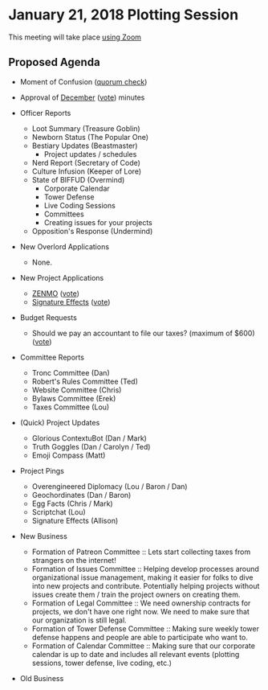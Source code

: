 # January 21, 2018 Plotting Session

This meeting will take place [using Zoom](https://zoom.us/j/5075726827)

## Proposed Agenda

- Moment of Confusion ([quorum check](https://doodle.com/poll/29hp6ng5xctagb7d))

- Approval of [December](https://github.com/BadIdeaFactory/corporate/blob/master/records/minutes/2017-12-17.md) ([vote](https://doodle.com/poll/83vxyazw3pmgyhwg)) minutes

- Officer Reports
    + Loot Summary (Treasure Goblin)
    + Newborn Status (The Popular One)
    + Bestiary Updates (Beastmaster)
         * Project updates / schedules
    + Nerd Report (Secretary of Code)
    + Culture Infusion (Keeper of Lore)
    + State of BIFFUD (Overmind)
         * Corporate Calendar
         * Tower Defense
         * Live Coding Sessions
         * Committees
         * Creating issues for your projects
    + Opposition's Response (Undermind)

- New Overlord Applications
    + None.

- New Project Applications
    + [ZENMO](https://github.com/BadIdeaFactory/corporate/issues/56) ([vote](https://doodle.com/poll/puar25ci52g6u439))
    + [Signature Effects](https://github.com/BadIdeaFactory/corporate/issues/57) ([vote](https://doodle.com/poll/2rb9ncicqgbi6vws))

- Budget Requests
    + Should we pay an accountant to file our taxes? (maximum of $600) ([vote](https://doodle.com/poll/9i4xadqcg2tmvz54))

- Committee Reports
    + Tronc Committee (Dan)
    + Robert's Rules Committee (Ted)
    + Website Committee (Chris)
    + Bylaws Committee (Erek)
    + Taxes Committee (Lou)

- (Quick) Project Updates
    + Glorious ContextuBot (Dan / Mark)
    + Truth Goggles (Dan / Carolyn / Ted)
    + Emoji Compass (Matt)

- Project Pings
	+ Overengineered Diplomacy (Lou / Baron / Dan)
    + Geochordinates (Dan / Baron)
    + Egg Facts (Chris / Mark)
    + Scriptchat (Lou)
    + Signature Effects (Allison)

- New Business
    + Formation of Patreon Committee :: Lets start collecting taxes from strangers on the internet!
    + Formation of Issues Committee :: Helping develop processes around organizational issue management, making it easier for folks to dive into new projects and contribute.  Potentially helping projects without issues create them / train the project owners on creating them.
    + Formation of Legal Committee :: We need ownership contracts for projects, we don't have one right now.  We need to make sure that our organization is still legal.
    + Formation of Tower Defense Committee :: Making sure weekly tower defense happens and people are able to participate who want to.
    + Formation of Calendar Committee :: Making sure that our corporate calendar is up to date and includes all relevant events (plotting sessions, tower defense, live coding, etc.)

- Old Business
